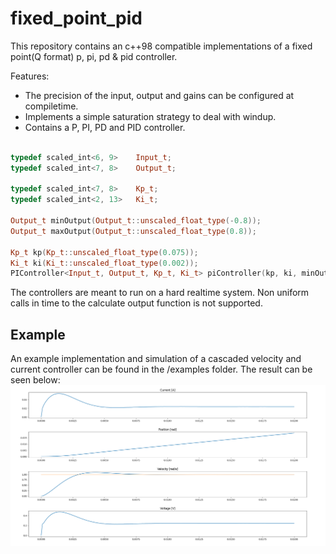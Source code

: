 # fixed_point_pid

This repository contains an c++98 compatible implementations of a fixed point(Q format) p, pi, pd & pid controller.

Features:
* The precision of the input, output and gains can be configured at compiletime.
* Implements a simple saturation strategy to deal with windup.
* Contains a P, PI, PD and PID controller.

```c++

typedef scaled_int<6, 9>	Input_t;
typedef scaled_int<7, 8>	Output_t;

typedef scaled_int<7, 8>	Kp_t;
typedef scaled_int<2, 13>	Ki_t;

Output_t minOutput(Output_t::unscaled_float_type(-0.8));
Output_t maxOutput(Output_t::unscaled_float_type(0.8));

Kp_t kp(Kp_t::unscaled_float_type(0.075));
Ki_t ki(Ki_t::unscaled_float_type(0.002));
PIController<Input_t, Output_t, Kp_t, Ki_t> piController(kp, ki, minOutput, maxOutput);

```

The controllers are meant to run on a hard realtime system. Non uniform calls in time to the calculate output function is not supported.

## Example
An example implementation and simulation of a cascaded velocity and current controller can be found in the /examples folder. The result can be seen below:
![](examples/dc_motor_cascade_pid_result.png)